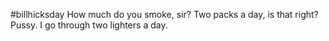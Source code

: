 #billhicksday How much do you smoke, sir? Two packs a day, is that right? Pussy. I go through two lighters a day.